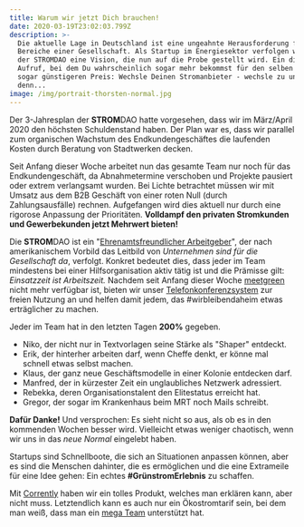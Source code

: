 ```yaml
---
title: Warum wir jetzt Dich brauchen!
date: 2020-03-19T23:02:03.799Z
description: >-
  Die aktuelle Lage in Deutschland ist eine ungeahnte Herausforderung für alle
  Bereiche einer Gesellschaft. Als Startup im Energiesektor verfolgen wir bei
  der STROMDAO eine Vision, die nun auf die Probe gestellt wird. Ein direkter
  Aufruf, bei dem Du wahrscheinlich sogar mehr bekommst für den selben - oder
  sogar günstigeren Preis: Wechsle Deinen Stromanbieter - wechsle zu uns,
  denn...
image: /img/portrait-thorsten-normal.jpg
---
```

Der 3-Jahresplan der **STROM**DAO hatte vorgesehen, dass wir im März/April 2020 den höchsten Schuldenstand haben. Der Plan war es, dass wir parallel zum organischen Wachstum des Endkundengeschäftes die laufenden Kosten durch Beratung von Stadtwerken decken. 

Seit Anfang dieser Woche arbeitet nun das gesamte Team nur noch für das Endkundengeschäft, da Abnahmetermine verschoben und Projekte pausiert oder extrem verlangsamt wurden. Bei Lichte betrachtet müssen wir mit Umsatz aus dem B2B Geschäft von einer roten Null (durch Zahlungsausfälle) rechnen. Aufgefangen wird dies aktuell nur durch eine rigorose Anpassung der Prioritäten. **Volldampf den privaten Stromkunden und Gewerbekunden jetzt Mehrwert bieten!**

Die **STROM**DAO ist ein "[Ehrenamtsfreundlicher Arbeitgeber](https://www.kununu.com/de/stromdao)", der nach amerikanischem Vorbild das Leitbild von _Unternehmen sind für die Gesellschaft da_, verfolgt. Konkret bedeutet dies, dass jeder im Team mindestens bei einer Hilfsorganisation aktiv tätig ist und die Prämisse gilt: _Einsatzzeit ist Arbeitszeit._ Nachdem seit Anfang dieser Woche [meetgreen](https://meetgreen.de/)  nicht mehr verfügbar ist, bieten wir unser [Telefonkonferenzsystem](https://meet.corrently.cloud/) zur freien Nutzung an und helfen damit jedem, das #wirbleibendaheim etwas erträglicher zu machen.

Jeder im Team hat in den letzten Tagen **200%** gegeben. 

* Niko, der nicht nur in Textvorlagen seine Stärke als "Shaper" entdeckt.
* Erik, der hinterher arbeiten darf, wenn Cheffe denkt, er könne mal schnell etwas selbst machen. 
* Klaus, der ganz neue Geschäftsmodelle in einer Kolonie entdecken darf.
* Manfred, der in kürzester Zeit ein unglaubliches Netzwerk adressiert.
* Rebekka, deren Organisationstalent den Elitestatus erreicht hat.  
* Gregor, der sogar im Krankenhaus beim MRT noch Mails schreibt.

**Dafür Danke!** Und versprochen: Es sieht nicht so aus, als ob es in den kommenden Wochen besser wird. Vielleicht etwas weniger chaotisch, wenn wir uns in das _neue Normal_ eingelebt haben.

Startups sind Schnellboote, die sich an Situationen anpassen können, aber es sind die Menschen dahinter, die es ermöglichen und die eine Extrameile für eine Idee gehen: Ein echtes **\#GrünstromErlebnis** zu schaffen. 

Mit [Corrently](https://corrently.de/) haben wir ein tolles Produkt, welches man erklären kann, aber nicht muss. Letztendlich kann es auch nur ein Ökostromtarif sein, bei dem man weiß, dass man ein [mega Team](https://www.stromdao.de/ber-uns) unterstützt hat.

